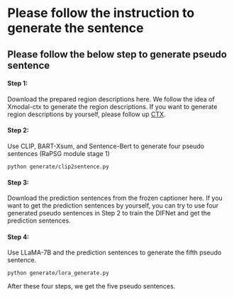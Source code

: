 # Please follow the instruction to generate the sentence

## Please follow the below step to generate pseudo sentence

#### Step 1:
Download the prepared region descriptions here. We follow the idea of Xmodal-ctx to generate the region descriptions. If you want to generate region descriptions by yourself, please follow up [CTX](https://github.com/GT-RIPL/Xmodal-Ctx/tree/main/ctx).
#### Step 2:
Use CLIP, BART-Xsum, and Sentence-Bert to generate four pseudo sentences (RaPSG module stage 1)  
```
python generate/clip2sentence.py
```
#### Step 3:
Download the prediction sentences from the frozen captioner here. If you want to get the prediction sentences by yourself, you can try to use four generated pseudo sentences in Step 2 to train the DIFNet and get the prediction sentences.

#### Step 4:
Use LLaMA-7B and the prediction sentences to generate the fifth pseudo sentence.
```
python generate/lora_generate.py
```
After these four steps, we get the five pseudo sentences.
